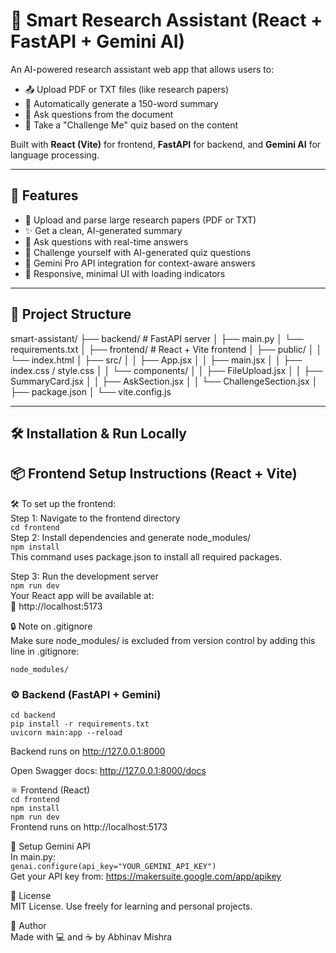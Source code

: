 # 🧠 Smart Research Assistant (React + FastAPI + Gemini AI)

An AI-powered research assistant web app that allows users to:

- 📤 Upload PDF or TXT files (like research papers)
- 📝 Automatically generate a 150-word summary
- 🤖 Ask questions from the document
- 🧠 Take a "Challenge Me" quiz based on the content

Built with **React (Vite)** for frontend, **FastAPI** for backend, and **Gemini AI** for language processing.

---

## 🚀 Features

- 📄 Upload and parse large research papers (PDF or TXT)
- ✨ Get a clean, AI-generated summary
- 🤔 Ask questions with real-time answers
- 🎯 Challenge yourself with AI-generated quiz questions
- 💬 Gemini Pro API integration for context-aware answers
- 💅 Responsive, minimal UI with loading indicators

---

## 📁 Project Structure
smart-assistant/
├── backend/ # FastAPI server
│ ├── main.py
│ └── requirements.txt
│
├── frontend/ # React + Vite frontend
│ ├── public/
│ │ └── index.html
│ ├── src/
│ │ ├── App.jsx
│ │ ├── main.jsx
│ │ ├── index.css / style.css
│ │ └── components/
│ │ ├── FileUpload.jsx
│ │ ├── SummaryCard.jsx
│ │ ├── AskSection.jsx
│ │ └── ChallengeSection.jsx
│ ├── package.json
│ └── vite.config.js


---

## 🛠️ Installation & Run Locally
## 📦 Frontend Setup Instructions (React + Vite)
🛠️ To set up the frontend:  
Step 1: Navigate to the frontend directory  
`cd frontend`  
Step 2: Install dependencies and generate node_modules/    
`npm install`   
This command uses package.json to install all required packages.    
    
Step 3: Run the development server    
`npm run dev`    
Your React app will be available at:    
🔗 http://localhost:5173    
     
🔒 Note on .gitignore    
Make sure node_modules/ is excluded from version control by adding this line in .gitignore:    
     
`node_modules/`     
     
### ⚙️ Backend (FastAPI + Gemini)
     
`cd backend`  
`pip install -r requirements.txt`  
`uvicorn main:app --reload`    
  
Backend runs on http://127.0.0.1:8000  
    
Open Swagger docs: http://127.0.0.1:8000/docs    
  
⚛️ Frontend (React)  
`cd frontend`  
`npm install`  
`npm run dev`  
Frontend runs on http://localhost:5173  

🔑 Setup Gemini API  
In main.py:  
`genai.configure(api_key="YOUR_GEMINI_API_KEY")`   
Get your API key from: https://makersuite.google.com/app/apikey  
  
  
📄 License  
MIT License. Use freely for learning and personal projects.   
  
🙌 Author   
Made with 💻 and ☕ by Abhinav Mishra   
